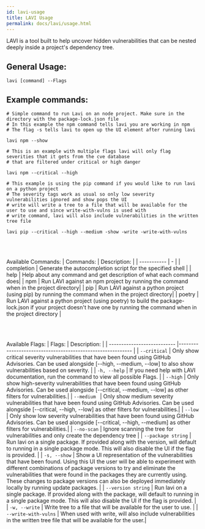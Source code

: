 ```yaml
---
id: lavi-usage
title: LAVI Usage
permalink: docs/lavi/usage.html
---
```


LAVI is a tool built to help uncover hidden vulnerabilities that can be nested deeply inside a project's dependency tree.

## General Usage:

    lavi [command] --Flags

## Example commands:
    
    # Simple command to run Lavi on an node project. Make sure in the directory with the package-lock.json file
    # In this example the npm command tells lavi you are working in npm
    # The flag -s tells lavi to open up the UI element after running lavi
    
    lavi npm --show

    # This is an example with multiple flags lavi will only flag severities that it gets from the cve database
    # that are filtered under critical or high danger
    
    lavi npm --critical --high

    # This example is using the pip command if you would like to run lavi on a python project
    # The severity tags work as usual so only low severity  vulnerabilities ignored and show pops the UI 
    # write will write a tree to a file that will be available for the user to use and since write-with-vulns is used with 
    # write command, lavi will also include vulnerabilities in the written tree file
    
    lavi pip --critical --high --medium -show -write -write-with-vulns
<br><br>

Available Commands:
 | Commands: | Description: |
 | ----------- | - | 
 | completion | Generate the autocompletion script for the specified shell | 
| help |       Help about any command and get description of what each command does|
| npm  |       Run LAVI against an npm project by running the command when in the project directory|
| pip  |       Run LAVI against a python project (using pip) by running the command when in the project directory|
| poetry   |   Run LAVI against a python project (using poetry) to build the package-lock.json if your project doesn't have one by running the command when in the project directory |


<br><br>

Available Flags:
| Flags: | Description: |
| ---------------------------    |----------------------------------------------------------- |
| `--critical`  |  Only show critical severity vulnerabilities that have been found using GitHub Advisories. Can be used alongside [--high, --medium, --low] to also show vulnerabilities based on severity. |
| `-h, --help` |               If you need help with LAVI documentation, run the command to view all possible Flags.     |
| `--high`     |          Only show high-severity vulnerabilities that have been found using GitHub Advisories. Can be used alongside [--critical, --medium, --low] as other filters for vulnerabilities.|
| `--medium `   |         Only show medium severity vulnerabilities that have been found using GitHub Advisories. Can be used alongside [--critical, --high, --low] as other filters for vulnerabilities.|
| `--low`       |         Only show low severity vulnerabilities that have been found using GitHub Advisories. Can be used alongside [--critical, --high, --medium] as other filters for vulnerabilities.|
| `--no-scan`   |         Ignore scanning the tree for vulnerabilities and only create the dependency tree  |
| `--package string`   |   Run lavi on a single package. If provided along with the version, will default to running in a single package mode. This will also disable the UI if the flag is provided. |
| `-s, --show`     |          Show a UI representation of the vulnerabilities that have been found. Using this UI the user will be able to experiment with different combinations of package versions to try and eliminate the vulnerabilities that were found in the packages they are currently using. These changes to package versions can also be deployed immediately locally by running update packages.  |
| `--version string`   |  Run lavi on a single package. If provided along with the package, will default to running in a single package mode. This will also disable the UI if the flag is provided. |
| `-w, --write`        |       Write tree to a file that will be available for the user to use. |
| `--write-with-vulns`  |  When used with write, will also include vulnerabilities in the written tree file that will be available for the user.|
